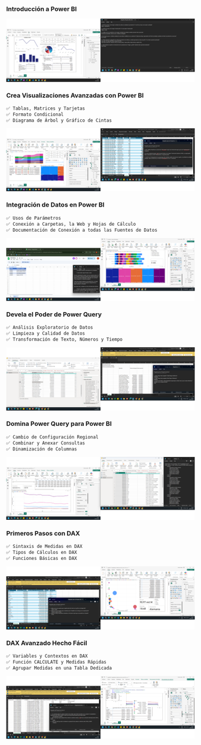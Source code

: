 ### Introducción a Power BI

![alt text](imgs/image.png)

### Crea Visualizaciones Avanzadas con Power BI
    ✅ Tablas, Matrices y Tarjetas
    ✅ Formato Condicional
    ✅ Diagrama de Árbol y Gráfico de Cintas

![alt text](imgs/image2.png)

### Integración de Datos en Power BI
    ✅ Usos de Parámetros
    ✅ Conexión a Carpetas, la Web y Hojas de Cálculo
    ✅ Documentación de Conexión a todas las Fuentes de Datos

![alt text](imgs/image3.png)

### Devela el Poder de Power Query
    ✅ Análisis Exploratorio de Datos
    ✅ Limpieza y Calidad de Datos
    ✅ Transformación de Texto, Números y Tiempo
    
![alt text](imgs/image4.png)

### Domina Power Query para Power BI
    ✅ Cambio de Configuración Regional
    ✅ Combinar y Anexar Consultas
    ✅ Dinamización de Columnas

![alt text](imgs/image5.png)

### Primeros Pasos con DAX
    ✅ Sintaxis de Medidas en DAX
    ✅ Tipos de Cálculos en DAX
    ✅ Funciones Básicas en DAX

![alt text](imgs/image6.png)

### DAX Avanzado Hecho Fácil
    ✅ Variables y Contextos en DAX
    ✅ Función CALCULATE y Medidas Rápidas
    ✅ Agrupar Medidas en una Tabla Dedicada

![alt text](imgs/image7.png)